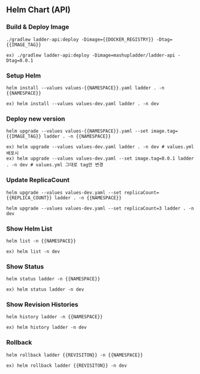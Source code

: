 ## Helm Chart (API)

### Build & Deploy Image

```shell
./gradlew ladder-api:deploy -Dimage={{DOCKER_REGISTRY}} -Dtag={{IMAGE_TAG}}

ex) ./gradlew ladder-api:deploy -Dimage=mashupladder/ladder-api -Dtag=0.0.1
```

### Setup Helm

```shell
helm install --values values-{{NAMESPACE}}.yaml ladder . -n {{NAMESPACE}}

ex) helm install --values values-dev.yaml ladder . -n dev
```

### Deploy new version

```shell
helm upgrade --values values-{{NAMESPACE}}.yaml --set image.tag={{IMAGE_TAG}} ladder . -n {{NAMESPACE}}

ex) helm upgrade --values values-dev.yaml ladder . -n dev # values.yml 배포시
ex) helm upgrade --values values-dev.yaml --set image.tag=0.0.1 ladder . -n dev # values.yml 그대로 tag만 변경
```

### Update ReplicaCount

````shell
helm upgrade --values values-dev.yaml --set replicaCount={{REPLICA_COUNT}} ladder . -n {{NAMESPACE}}

helm upgrade --values values-dev.yaml --set replicaCount=3 ladder . -n dev
````

### Show Helm List

```shell
helm list -n {{NAMESPACE}}

ex) helm list -n dev
```

### Show Status

```shell
helm status ladder -n {{NAMESPACE}}

ex) helm status ladder -n dev
```

### Show Revision Histories

```shell
helm history ladder -n {{NAMESPACE}}

ex) helm history ladder -n dev
```

### Rollback

```shell
helm rollback ladder {{REVISITON}} -n {{NAMESPACE}}

ex) helm rollback ladder {{REVISITON}} -n dev
```
